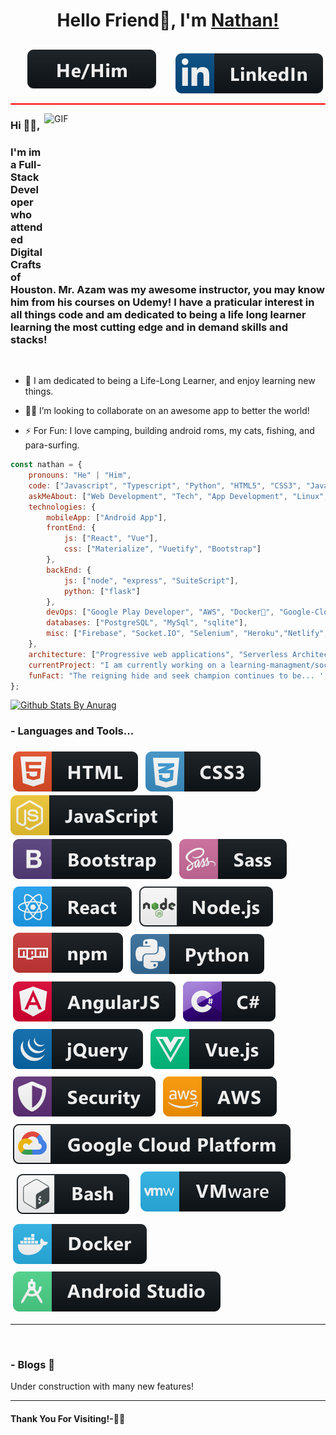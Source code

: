 # <h1 align="center">Hello Friend👋, I'm [Nathan!](https://code-blooded-dev.surge.sh) 
## <h2 align="center"> <img src="https://raw.githubusercontent.com/NathanNoSudo/NathanNoSudo/master/svg/pronouns/hehim.svg" ><a href="https://linkedin.com/in/nathanorris/">  <img href="https://linkedin.com/in/nathanorris" src="https://raw.githubusercontent.com/NathanNoSudo/NathanNoSudo/master/svg/social/linkedin.svg" alt="linkedin" style="float:right; align:right; margin:6px 4px"></a> 
  
<hr style="height:2px;border-width:0;color:gray;background-color:red">

<img align="right" height="270px" width="450px" alt="GIF" src="https://media.giphy.com/media/xT1XGzXhVgWRLN1Cco/giphy.gif" />

### Hi 🙋‍♂️,
### I'm im a Full-Stack Developer who attended DigitalCrafts of Houston. Mr. Azam was my awesome instructor, you may know him from his courses on Udemy! I have a praticular interest in all things code and am dedicated to being a life long learner learning the most cutting edge and in demand skills and stacks!
<br />

- 🌱 I am dedicated to being a Life-Long Learner, and enjoy learning new things. 

- 👯🔭 I’m looking to collaborate on an awesome app to better the world!

- ⚡ For Fun: I love camping, building android roms, my cats, fishing, and para-surfing.

```javascript
const nathan = {
    pronouns: "He" | "Him",
    code: ["Javascript", "Typescript", "Python", "HTML5", "CSS3", "Java", "php"],
    askMeAbout: ["Web Development", "Tech", "App Development", "Linux", "Cyber-Security"],
    technologies: {
        mobileApp: ["Android App"],
        frontEnd: {
            js: ["React", "Vue"],
            css: ["Materialize", "Vuetify", "Bootstrap"]
        },
        backEnd: {
            js: ["node", "express", "SuiteScript"],
            python: ["flask"]
        },
        devOps: ["Google Play Developer", "AWS", "Docker🐳", "Google-Cloud-Platform"],
        databases: ["PostgreSQL", "MySql", "sqlite"],
        misc: ["Firebase", "Socket.IO", "Selenium", "Heroku","Netlify", "Surge.sh"]
    },
    architecture: ["Progressive web applications", "Serverless Architecture", "Mobile Apps", "Single page applications"],
    currentProject: "I am currently working on a learning-managment/social-media app for a local school district",
    funFact: "The reigning hide and seek champion continues to be... ';' "
};
```

[![Github Stats By Anurag](https://github-readme-stats.vercel.app/api?username=NathanNoSudo&theme=radical&show_icons=true&count_private=true)](https://github.com/anuraghazra/github-readme-stats)

<!-- For more icons please follow  https://github.com/MikeCodesDotNET/ColoredBadges -->

 
 
 
 

 

 ### - Languages and Tools... 
<p align="left">
  <tr><tb><img src="svg/dev/languages/html.svg" alt="html" style="vertical-align:top; margin:6px 4px"> </tb>
  <tb><img src="svg/dev/languages/css3.svg" alt="css3" style="vertical-align:top; margin:6px 4px"> </tb>
  <tb><img src="svg/dev/languages/js.svg" alt="js" style="vertical-align:top; margin:p6x 4px"></tb>
  <tb><img src="svg/dev/frameworks/bootstrap.svg" alt="bootstrap" style="vertical-align:top; margin:6px 4px"></tb>
  <tb><img src="svg/dev/languages/sass.svg" alt="sass" style="vertical-align:top; margin:6px 4px"></tb></tr>
  <tr><tb><img src="svg/dev/frameworks/react.svg" alt="react" style="vertical-align:top; margin:6px 4px"></tb>
  <tb><img src="svg/dev/frameworks/nodejs.svg" alt="nodejs" style="vertical-align:top; margin:6px 4px"></tb>
  <tr><tb><img src="svg/dev/services/npm.svg" alt="npm" style="vertical-align:top; margin:4px"></tb>
  <tb><img src="svg/dev/languages/python.svg" alt="python" style="vertical-align:top; margin:6px 4px"></tb>
  <tb><img src="svg/dev/frameworks/angular.svg" alt="angular" style="vertical-align:top; margin:6px 4px"></tb></tr>
  <tr><tb><img src="svg/dev/languages/csharp.svg" alt="csharp" style="vertical-align:top; margin:6px 4px"></tb>
  <tb><img src="svg/dev/frameworks/jquery.svg" alt="jquery" style="vertical-align:top; margin:6px 4px"></tb>
  <tb><img src="svg/dev/frameworks/vue.svg" alt="vue" style="vertical-align:top; margin:6px 4px"></tb>
  <tb><img src="svg/dev/misc/security.svg" alt="security" style="vertical-align:top; margin:6px 4px"></tb>
  <tb><img src="svg/dev/services/aws.svg" alt="aws" style="vertical-align:top; margin:6px 4px"></tb></tr>
  <tr><tb><img src="svg/dev/services/google_cloud_platform.svg" alt="google_cloud_platform" style="vertical-align:top; margin:6px 4px"></tb>
  <tb><img src="svg/dev/tools/bash.svg" alt="bash" style="vertical-align:top; margin:10px"></tb>
  <tb><img src="svg/dev/tools/vmware.svg" alt="vmware" style="vertical-align:top; margin:6px 4px"></tb>
  <tb><img src="svg/dev/tools/docker.svg" alt="docker" style="vertical-align:top; margin:6px 4px"></tb>
  <tb><img src="svg/dev/tools/android_studio.svg" alt="android_studio" style="vertical-align:top; margin:6px 4px"></tb></tr>
</p>


<!-- <table border="0">
 <tr>
    <td><b style="font-size:30px"><img src="svg/dev/languages/html.svg" alt="html" style="vertical-align:top; margin:6px 4px"></b></td>
    <td><b style="font-size:30px"><img src="svg/dev/languages/html.svg" alt="html" style="vertical-align:top; margin:6px 4px"></b></td>
 </tr>
 <tr><img src="svg/dev/languages/css3.svg" alt="css3" style="vertical-align:top; margin:6px 4px"></tr>
 <tr><img src="svg/dev/languages/css3.svg" alt="css3" style="vertical-align:top; margin:6px 4px"></tr>
 <tr>
    <td><img src="svg/dev/languages/html.svg" alt="html" style="vertical-align:top; margin:6px 4px"></td>
    <td><img src="svg/dev/languages/html.svg" alt="html" style="vertical-align:top; margin:6px 4px"></td>
 </tr>
</table> -->

*************

<br />






  

</p>

### - Blogs 🌱

<p>Under construction with many new features!</p>


***********************************

#### Thank You For Visiting!-🙏🏼

<!--
**NathanNOSudo/NathanNOsudo** is a ✨ _special_ ✨ repository because its `README.md` (this file) appears on your GitHub profile.

Here are some ideas to get you started:

- 🔭 I’m currently working on ...
- 🌱 I’m currently learning ...
- 👯 I’m looking to collaborate on ...
- 🤔 I’m looking for help with building apps to help better the coding community and our users!
- 💬 Ask me about ...
- 📫 How to reach me: 
- 😄 Pronouns: ...
- ⚡ Fun fact: ...
-->
